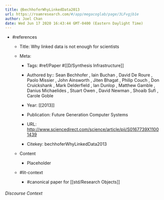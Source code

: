 ```yaml
---
title: @bechhoferWhyLinkedData2013
url: https://roamresearch.com/#/app/megacoglab/page/3LFvgjb1e
author: Joel Chan
date: Wed Jun 17 2020 16:43:44 GMT-0400 (Eastern Daylight Time)
---
```


- #references

    - Title: Why linked data is not enough for scientists

    - Meta:

        - Tags: #ref/Paper #[[D/Synthesis Infrastructure]]

        - Authored by::  Sean Bechhofer ,  Iain Buchan ,  David De Roure ,  Paolo Missier ,  John Ainsworth ,  Jiten Bhagat ,  Philip Couch ,  Don Cruickshank ,  Mark Delderfield ,  Ian Dunlop ,  Matthew Gamble ,  Danius Michaelides ,  Stuart Owen ,  David Newman ,  Shoaib Sufi ,  Carole Goble

        - Year: [[2013]]

        - Publication: Future Generation Computer Systems

        - URL: http://www.sciencedirect.com/science/article/pii/S0167739X11001439

        - Citekey: bechhoferWhyLinkedData2013

    - Content

        - Placeholder

    - #lit-context

        - #canonical paper for [[std/Research Objects]]

###### Discourse Context


